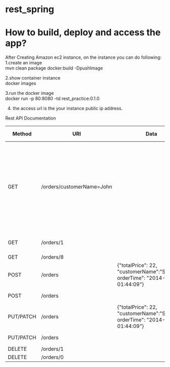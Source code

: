 # rest_spring

How to build, deploy and access the app? 
================
After Creating Amazon ec2 instance, on the instance you can do following:
1.create an image<br />
mvn clean package docker:build -DpushImage

2.show container instance<br />
docker images

3.run the docker image<br />
docker run -p 80:8080 -td rest_practice:0.1.0

4. the access url is the your instance public ip address.

Rest API Documentation

| Method | URI | Data | HTTP Code | Response (in JSON) |
| ------ | --- | ---- | --------- | ------------------ |
| GET | /orders/customerName=John |  | 200 | {"data": [{"orderId": 3,"orderTime": 1467794649000,"totalPrice": 42,"customerName": "John"}, {"orderId": 5,"orderTime": 1467794649000,"totalPrice": 85,"customerName": "John"}, {"orderId": 6,"orderTime": 1467794649000,"totalPrice": 85,"customerName": "John"}], "total": 4, "link-next": "/orders?page=2&customerName=John", "link-self": "/orders?customerName=John"} |
| GET | /orders/1 |  | 200 | {"orderId": 1,"orderTime": 1467794649000,"totalPrice": 22,"customerName": "Owen"} |
| GET | /orders/8 |  | 404 | {"error":"Not found 8"} |
| POST |/orders | 	{"totalPrice": 22, "customerName":"Stephen", orderTime": "2014-10-09 01:44:09"}	|201|	{"orderId": 163,"orderTime": 1412838000000,"totalPrice": 22,"customerName": "Stephen"}|
| POST |/orders |  | 400 | {"customerName": ["This field is required"]} |
| PUT/PATCH | /orders | {"totalPrice": 22, "customerName":"Stephen", orderTime": "2014-10-09 01:44:09"}	|200|	{"orderId": 164,"orderTime": 1412838000000,"totalPrice": 22,"customerName": "Stephen"}|
| PUT/PATCH |/orders |  | 400 | {"customerName": ["This field is required"]} |
| DELETE | /orders/1 |  | 200 | {"msg":"Deleted 1"} |
| DELETE | /orders/0 |  | 404 | {"error":"Not found 0"} |
